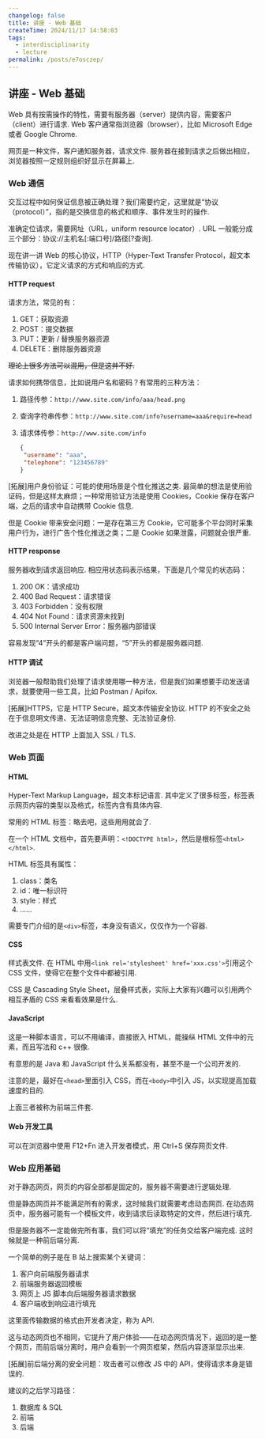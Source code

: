 ```yaml
---
changelog: false
title: 讲座 - Web 基础
createTime: 2024/11/17 14:58:03
tags:
  - interdisciplinarity
  - lecture
permalink: /posts/e7osczep/
---
```


## 讲座 - Web 基础

Web 具有按需操作的特性，需要有服务器（server）提供内容，需要客户（client）进行请求. Web 客户通常指浏览器（browser），比如 Microsoft Edge 或者 Google Chrome.

网页是一种文件，客户通知服务器，请求文件. 服务器在接到请求之后做出相应，浏览器按照一定规则组织好显示在屏幕上.

### Web 通信

交互过程中如何保证信息被正确处理？我们需要约定，这里就是“协议（protocol）”，指的是交换信息的格式和顺序、事件发生时的操作.

准确定位请求，需要网址（URL，uniform resource locator）. URL 一般能分成三个部分：协议://主机名[:端口号]/路径[?查询].

现在讲一讲 Web 的核心协议，HTTP（Hyper-Text Transfer Protocol，超文本传输协议），它定义请求的方式和响应的方式.

#### HTTP request

请求方法，常见的有：

1. GET：获取资源
2. POST：提交数据
3. PUT：更新 / 替换服务器资源
4. DELETE：删除服务器资源

<s>理论上很多方法可以混用，但是这并不好.</s>

请求如何携带信息，比如说用户名和密码？有常用的三种方法：

1. 路径传参：`http://www.site.com/info/aaa/head.png`

2. 查询字符串传参：`http://www.site.com/info?username=aaa&require=head`

3. 请求体传参：`http://www.site.com/info`
   ```json
   {
   	"username": "aaa",
   	"telephone": "123456789"
   }
   ```

[拓展]用户身份验证：可能的使用场景是个性化推送之类. 最简单的想法是使用验证码，但是这样太麻烦；一种常用验证方法是使用 Cookies，Cookie 保存在客户端，之后的请求中自动携带 Cookie 信息.

但是 Cookie 带来安全问题：一是存在第三方 Cookie，它可能多个平台同时采集用户行为，进行广告个性化推送之类；二是 Cookie 如果泄露，问题就会很严重.

#### HTTP response

服务器收到请求返回响应. 相应用状态码表示结果，下面是几个常见的状态码：

1. 200 OK：请求成功
2. 400 Bad Request：请求错误
3. 403 Forbidden：没有权限
4. 404 Not Found：请求资源未找到
5. 500 Internal Server Error：服务器内部错误

容易发现“4”开头的都是客户端问题，“5”开头的都是服务器问题.

#### HTTP 调试

浏览器一般帮助我们处理了请求使用哪一种方法，但是我们如果想要手动发送请求，就要使用一些工具，比如 Postman / Apifox.

[拓展]HTTPS，它是 HTTP Secure，超文本传输安全协议. HTTP 的不安全之处在于信息明文传递、无法证明信息完整、无法验证身份.

改进之处是在 HTTP 上面加入 SSL / TLS.

### Web 页面

#### HTML

Hyper-Text Markup Language，超文本标记语言. 其中定义了很多标签，标签表示网页内容的类型以及格式，标签内含有具体内容.

常用的 HTML 标签：略去吧，这些用用就会了.

在一个 HTML 文档中，首先要声明：`<!DOCTYPE html>`，然后是根标签`<html></html>`.

HTML 标签具有属性：

1. class：类名
2. id：唯一标识符
3. style：样式
4. ……

需要专门介绍的是`<div>`标签，本身没有语义，仅仅作为一个容器.

#### CSS

样式表文件. 在 HTML 中用`<link rel='stylesheet' href='xxx.css'>`引用这个 CSS 文件，使得它在整个文件中都被引用.

CSS 是 Cascading Style Sheet，层叠样式表，实际上大家有兴趣可以引用两个相互矛盾的 CSS 来看看效果是什么.

#### JavaScript

这是一种脚本语言，可以不用编译，直接嵌入 HTML，能操纵 HTML 文件中的元素，而且写法和 c++ 很像.

有意思的是 Java 和 JavaScript 什么关系都没有，甚至不是一个公司开发的.

注意的是，最好在`<head>`里面引入 CSS，而在`<body>`中引入 JS，以实现提高加载速度的目的.

上面三者被称为前端三件套.

#### Web 开发工具

可以在浏览器中使用 F12+Fn 进入开发者模式，用 Ctrl+S 保存网页文件.

### Web 应用基础

对于静态网页，网页的内容全部都是固定的，服务器不需要进行逻辑处理.

但是静态网页并不能满足所有的需求，这时候我们就需要考虑动态网页. 在动态网页中，服务器可能有一个模板文件，收到请求后读取特定的文件，然后进行填充.

但是服务器不一定能做完所有事，我们可以将“填充”的任务交给客户端完成. 这时候就是一种前后端分离.

一个简单的例子是在 B 站上搜索某个关键词：

1. 客户向前端服务器请求
2. 前端服务器返回模板
3. 网页上 JS 脚本向后端服务器请求数据
4. 客户端收到响应进行填充

这里面传输数据的格式由开发者决定，称为 API.

这与动态网页也不相同，它提升了用户体验——在动态网页情况下，返回的是一整个网页，而前后端分离时，用户会看到一个网页框架，然后内容逐渐显示出来.

[拓展]前后端分离的安全问题：攻击者可以修改 JS 中的 API，使得请求本身是错误的.

建议的之后学习路径：

1. 数据库 & SQL
2. 前端
3. 后端
